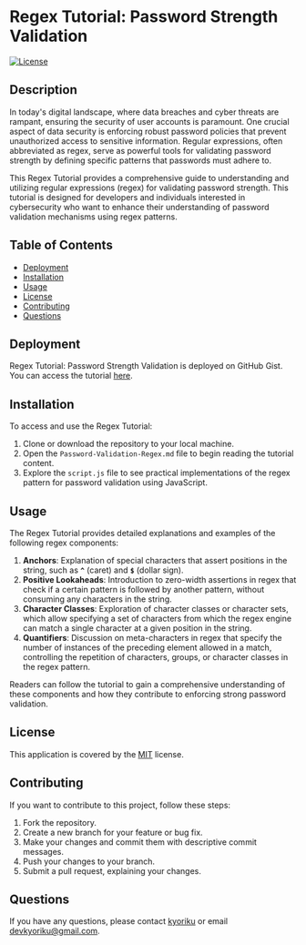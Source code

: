 # Regex Tutorial: Password Strength Validation

[![License](https://img.shields.io/badge/License-MIT-blue.svg)](https://opensource.org/licenses/MIT)

## Description
In today's digital landscape, where data breaches and cyber threats are rampant, ensuring the security of user accounts is paramount. One crucial aspect of data security is enforcing robust password policies that prevent unauthorized access to sensitive information. Regular expressions, often abbreviated as regex, serve as powerful tools for validating password strength by defining specific patterns that passwords must adhere to.

This Regex Tutorial provides a comprehensive guide to understanding and utilizing regular expressions (regex) for validating password strength. This tutorial is designed for developers and individuals interested in cybersecurity who want to enhance their understanding of password validation mechanisms using regex patterns.

## Table of Contents
- [Deployment](#deployment)
- [Installation](#installation)
- [Usage](#usage)
- [License](#license)
- [Contributing](#contributing)
- [Questions](#questions)

## Deployment
Regex Tutorial: Password Strength Validation is deployed on GitHub Gist. You can access the tutorial [here](https://gist.github.com/kyoriku/8de6b47a9785e740a09d9a276aa4cd14).

## Installation
To access and use the Regex Tutorial:

1. Clone or download the repository to your local machine.
2. Open the `Password-Validation-Regex.md` file to begin reading the tutorial content.
3. Explore the `script.js` file to see practical implementations of the regex pattern for password validation using JavaScript.

## Usage
The Regex Tutorial provides detailed explanations and examples of the following regex components:

1. **Anchors**: Explanation of special characters that assert positions in the string, such as **`^`** (caret) and **`$`** (dollar sign).
2. **Positive Lookaheads**: Introduction to zero-width assertions in regex that check if a certain pattern is followed by another pattern, without consuming any characters in the string.
3. **Character Classes**: Exploration of character classes or character sets, which allow specifying a set of characters from which the regex engine can match a single character at a given position in the string.
4. **Quantifiers**: Discussion on meta-characters in regex that specify the number of instances of the preceding element allowed in a match, controlling the repetition of characters, groups, or character classes in the regex pattern.

Readers can follow the tutorial to gain a comprehensive understanding of these components and how they contribute to enforcing strong password validation.

## License
This application is covered by the [MIT](https://opensource.org/licenses/MIT) license.

## Contributing
If you want to contribute to this project, follow these steps:

1. Fork the repository.
2. Create a new branch for your feature or bug fix.
3. Make your changes and commit them with descriptive commit messages.
4. Push your changes to your branch.
5. Submit a pull request, explaining your changes.

## Questions
If you have any questions, please contact [kyoriku](https://github.com/kyoriku) or email devkyoriku@gmail.com.
